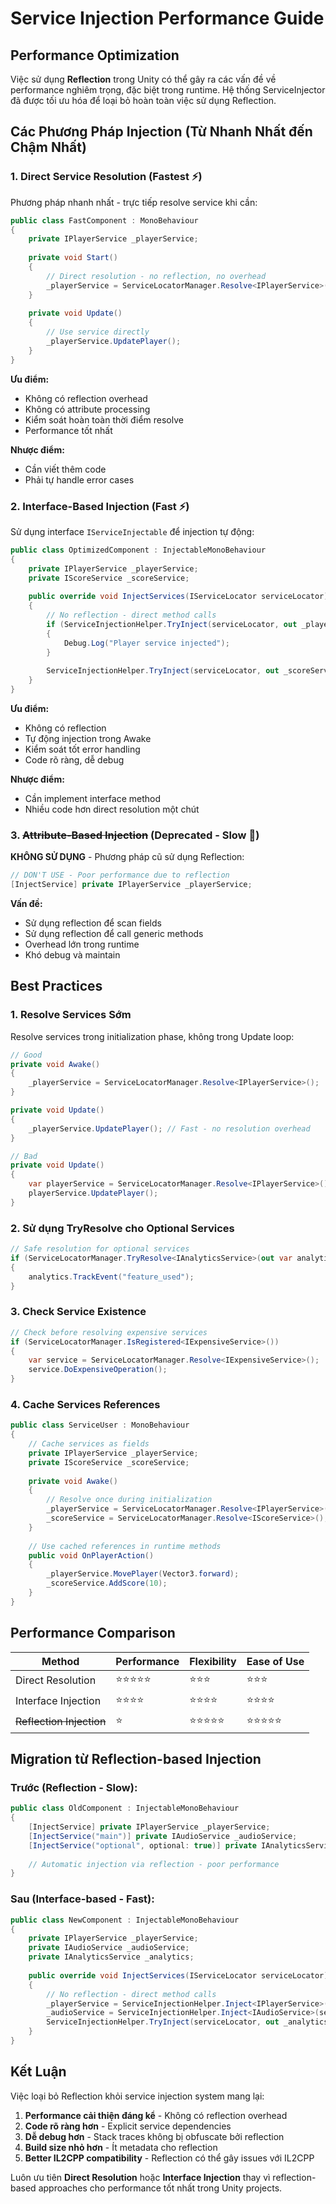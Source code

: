 # Service Injection Performance Guide

## Performance Optimization

Việc sử dụng **Reflection** trong Unity có thể gây ra các vấn đề về performance nghiêm trọng, đặc biệt trong runtime. Hệ thống ServiceInjector đã được tối ưu hóa để loại bỏ hoàn toàn việc sử dụng Reflection.

## Các Phương Pháp Injection (Từ Nhanh Nhất đến Chậm Nhất)

### 1. Direct Service Resolution (Fastest ⚡)
Phương pháp nhanh nhất - trực tiếp resolve service khi cần:

```csharp
public class FastComponent : MonoBehaviour
{
    private IPlayerService _playerService;
    
    private void Start()
    {
        // Direct resolution - no reflection, no overhead
        _playerService = ServiceLocatorManager.Resolve<IPlayerService>();
    }
    
    private void Update()
    {
        // Use service directly
        _playerService.UpdatePlayer();
    }
}
```

**Ưu điểm:**
- Không có reflection overhead
- Không có attribute processing
- Kiểm soát hoàn toàn thời điểm resolve
- Performance tốt nhất

**Nhược điểm:**
- Cần viết thêm code
- Phải tự handle error cases

### 2. Interface-Based Injection (Fast ⚡)
Sử dụng interface `IServiceInjectable` để injection tự động:

```csharp
public class OptimizedComponent : InjectableMonoBehaviour
{
    private IPlayerService _playerService;
    private IScoreService _scoreService;
    
    public override void InjectServices(IServiceLocator serviceLocator)
    {
        // No reflection - direct method calls
        if (ServiceInjectionHelper.TryInject(serviceLocator, out _playerService))
        {
            Debug.Log("Player service injected");
        }
        
        ServiceInjectionHelper.TryInject(serviceLocator, out _scoreService, required: false);
    }
}
```

**Ưu điểm:**
- Không có reflection
- Tự động injection trong Awake
- Kiểm soát tốt error handling
- Code rõ ràng, dễ debug

**Nhược điểm:**
- Cần implement interface method
- Nhiều code hơn direct resolution một chút

### 3. ~~Attribute-Based Injection~~ (Deprecated - Slow 🐌)
**KHÔNG SỬ DỤNG** - Phương pháp cũ sử dụng Reflection:

```csharp
// DON'T USE - Poor performance due to reflection
[InjectService] private IPlayerService _playerService;
```

**Vấn đề:**
- Sử dụng reflection để scan fields
- Sử dụng reflection để call generic methods
- Overhead lớn trong runtime
- Khó debug và maintain

## Best Practices

### 1. Resolve Services Sớm
Resolve services trong initialization phase, không trong Update loop:

```csharp
// Good
private void Awake()
{
    _playerService = ServiceLocatorManager.Resolve<IPlayerService>();
}

private void Update()
{
    _playerService.UpdatePlayer(); // Fast - no resolution overhead
}

// Bad
private void Update()
{
    var playerService = ServiceLocatorManager.Resolve<IPlayerService>(); // Slow - resolution every frame
    playerService.UpdatePlayer();
}
```

### 2. Sử dụng TryResolve cho Optional Services
```csharp
// Safe resolution for optional services
if (ServiceLocatorManager.TryResolve<IAnalyticsService>(out var analytics))
{
    analytics.TrackEvent("feature_used");
}
```

### 3. Check Service Existence
```csharp
// Check before resolving expensive services
if (ServiceLocatorManager.IsRegistered<IExpensiveService>())
{
    var service = ServiceLocatorManager.Resolve<IExpensiveService>();
    service.DoExpensiveOperation();
}
```

### 4. Cache Services References
```csharp
public class ServiceUser : MonoBehaviour
{
    // Cache services as fields
    private IPlayerService _playerService;
    private IScoreService _scoreService;
    
    private void Awake()
    {
        // Resolve once during initialization
        _playerService = ServiceLocatorManager.Resolve<IPlayerService>();
        _scoreService = ServiceLocatorManager.Resolve<IScoreService>();
    }
    
    // Use cached references in runtime methods
    public void OnPlayerAction()
    {
        _playerService.MovePlayer(Vector3.forward);
        _scoreService.AddScore(10);
    }
}
```

## Performance Comparison

| Method | Performance | Flexibility | Ease of Use |
|--------|-------------|-------------|-------------|
| Direct Resolution | ⭐⭐⭐⭐⭐ | ⭐⭐⭐ | ⭐⭐⭐ |
| Interface Injection | ⭐⭐⭐⭐ | ⭐⭐⭐⭐ | ⭐⭐⭐⭐ |
| ~~Reflection Injection~~ | ⭐ | ⭐⭐⭐⭐⭐ | ⭐⭐⭐⭐⭐ |

## Migration từ Reflection-based Injection

### Trước (Reflection - Slow):
```csharp
public class OldComponent : InjectableMonoBehaviour
{
    [InjectService] private IPlayerService _playerService;
    [InjectService("main")] private IAudioService _audioService;
    [InjectService("optional", optional: true)] private IAnalyticsService _analytics;
    
    // Automatic injection via reflection - poor performance
}
```

### Sau (Interface-based - Fast):
```csharp
public class NewComponent : InjectableMonoBehaviour
{
    private IPlayerService _playerService;
    private IAudioService _audioService;
    private IAnalyticsService _analytics;
    
    public override void InjectServices(IServiceLocator serviceLocator)
    {
        // No reflection - direct method calls
        _playerService = ServiceInjectionHelper.Inject<IPlayerService>(serviceLocator);
        _audioService = ServiceInjectionHelper.Inject<IAudioService>(serviceLocator, "main");
        ServiceInjectionHelper.TryInject(serviceLocator, out _analytics, "optional", required: false);
    }
}
```

## Kết Luận

Việc loại bỏ Reflection khỏi service injection system mang lại:

1. **Performance cải thiện đáng kể** - Không có reflection overhead
2. **Code rõ ràng hơn** - Explicit service dependencies
3. **Dễ debug hơn** - Stack traces không bị obfuscate bởi reflection
4. **Build size nhỏ hơn** - Ít metadata cho reflection
5. **Better IL2CPP compatibility** - Reflection có thể gây issues với IL2CPP

Luôn ưu tiên **Direct Resolution** hoặc **Interface Injection** thay vì reflection-based approaches cho performance tốt nhất trong Unity projects.
